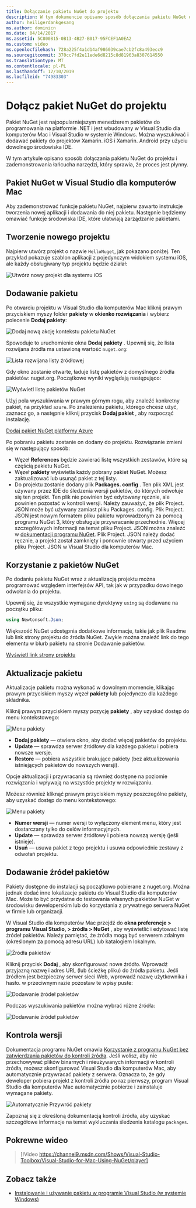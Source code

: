 ```yaml
---
title: Dołączanie pakietu NuGet do projektu
description: W tym dokumencie opisano sposób dołączania pakietu NuGet do projektu platformy Xamarin. Przeprowadza on wyszukiwanie i pobieranie pakietu, a także przedstawia funkcje integracji IDE.
author: heiligerdankgesang
ms.author: dominicn
ms.date: 04/14/2017
ms.assetid: 5C800815-0B13-4B27-B017-95FCEF1A0EA2
ms.custom: video
ms.openlocfilehash: 728a225f4a1d14af986039cae7cb2fc8a493ecc9
ms.sourcegitcommit: 370cc7fd2e11ede6d8215c8d81963a8307614550
ms.translationtype: MT
ms.contentlocale: pl-PL
ms.lasthandoff: 12/10/2019
ms.locfileid: "74983303"
---
```

# <a name="include-a-nuget-package-in-your-project"></a>Dołącz pakiet NuGet do projektu

Pakiet NuGet jest najpopularniejszym menedżerem pakietów do programowania na platformie .NET i jest wbudowany w Visual Studio dla komputerów Mac i Visual Studio w systemie Windows. Można wyszukiwać i dodawać pakiety do projektów Xamarin. iOS i Xamarin. Android przy użyciu dowolnego środowiska IDE.

W tym artykule opisano sposób dołączania pakietu NuGet do projektu i zademonstrowania łańcucha narzędzi, który sprawia, że proces jest płynny.

## <a name="nuget-in-visual-studio-for-mac"></a>Pakiet NuGet w Visual Studio dla komputerów Mac

Aby zademonstrować funkcje pakietu NuGet, najpierw zawarto instrukcje tworzenia nowej aplikacji i dodawania do niej pakietu. Następnie będziemy omawiać funkcje środowiska IDE, które ułatwiają zarządzanie pakietami.

## <a name="create-a-new-project"></a>Tworzenie nowego projektu

Najpierw utwórz projekt o nazwie `HelloNuget`, jak pokazano poniżej. Ten przykład pokazuje szablon aplikacji z pojedynczym widokiem systemu iOS, ale każdy obsługiwany typ projektu będzie działał:

![Utwórz nowy projekt dla systemu iOS](media/nuget-walkthrough-NewProject.png)

## <a name="adding-a-package"></a>Dodawanie pakietu

Po otwarciu projektu w Visual Studio dla komputerów Mac kliknij prawym przyciskiem myszy folder **pakiety** w **okienko rozwiązania** i wybierz polecenie **Dodaj pakiety**:

![Dodaj nową akcję kontekstu pakietu NuGet](media/nuget-walkthrough-PackagesMenu.png)

Spowoduje to uruchomienie okna **Dodaj pakiety** . Upewnij się, że lista rozwijana źródła ma ustawioną wartość `nuget.org`:

![Lista rozwijana listy źródłowej](media/nuget-walkthrough-Source.png)

Gdy okno zostanie otwarte, ładuje listę pakietów z domyślnego źródła pakietów: nuget.org. Początkowe wyniki wyglądają następująco:

![Wyświetl listę pakietów NuGet](media/nuget-walkthrough-AddPackages1.png)

Użyj pola wyszukiwania w prawym górnym rogu, aby znaleźć konkretny pakiet, na przykład `azure`. Po znalezieniu pakietu, którego chcesz użyć, zaznacz go, a następnie kliknij przycisk **Dodaj pakiet** , aby rozpocząć instalację.

[Dodaj pakiet NuGet platformy Azure](media/nuget-walkthrough-AddPackages2.png)

Po pobraniu pakietu zostanie on dodany do projektu. Rozwiązanie zmieni się w następujący sposób:

* Węzeł **References** będzie zawierać listę wszystkich zestawów, które są częścią pakietu NuGet.
* Węzeł **pakiety** wyświetla każdy pobrany pakiet NuGet. Możesz zaktualizować lub usunąć pakiet z tej listy.
* Do projektu zostanie dodany plik **Packages. config** . Ten plik XML jest używany przez IDE do śledzenia wersji pakietów, do których odwołuje się ten projekt. Ten plik nie powinien być edytowany ręcznie, ale powinien pozostać w kontroli wersji. Należy zauważyć, że plik Project. JSON może być używany zamiast pliku Packages. config. Plik Project. JSON jest nowym formatem pliku pakietu wprowadzonym za pomocą programu NuGet 3, który obsługuje przywracanie przechodnie. Więcej szczegółowych informacji na temat pliku Project. JSON można znaleźć w [dokumentacji programu NuGet](/NuGet/Schema/Project-Json). Plik Project. JSON należy dodać ręcznie, a projekt został zamknięty i ponownie otwarty przed użyciem pliku Project. JSON w Visual Studio dla komputerów Mac.

## <a name="using-nuget-packages"></a>Korzystanie z pakietów NuGet

Po dodaniu pakietu NuGet wraz z aktualizacją projektu można programować względem interfejsów API, tak jak w przypadku dowolnego odwołania do projektu.

Upewnij się, że wszystkie wymagane dyrektywy `using` są dodawane na początku pliku:

```csharp
using Newtonsoft.Json;
```

Większość NuGet udostępnia dodatkowe informacje, takie jak plik Readme lub link strony projektu do źródła NuGet. Zwykle można znaleźć link do tego elementu w blurb pakietu na stronie Dodawanie pakietów:

[Wyświetl link strony projektu](media/nuget-walkthrough-project-page.png)

<a name="Package_Updates" class="injected"></a>

## <a name="package-updates"></a>Aktualizacje pakietu

Aktualizacje pakietu można wykonać w dowolnym momencie, klikając prawym przyciskiem myszy węzeł **pakiety** lub pojedynczo dla każdego składnika.

Kliknij prawym przyciskiem myszy pozycję **pakiety** , aby uzyskać dostęp do menu kontekstowego:

![Menu pakiety](media/nuget-walkthrough-PackagesMenu.png)

* **Dodaj pakiety** — otwiera okno, aby dodać więcej pakietów do projektu.
* **Update** — sprawdza serwer źródłowy dla każdego pakietu i pobiera nowsze wersje.
* **Restore** — pobiera wszystkie brakujące pakiety (bez aktualizowania istniejących pakietów do nowszych wersji).

Opcje aktualizacji i przywracania są również dostępne na poziomie rozwiązania i wpływają na wszystkie projekty w rozwiązaniu.

Możesz również kliknąć prawym przyciskiem myszy poszczególne pakiety, aby uzyskać dostęp do menu kontekstowego:

![Menu pakiety](media/nuget-walkthrough-PackageMenu.png)

* **Numer wersji** — numer wersji to wyłączony element menu, który jest dostarczany tylko do celów informacyjnych.
* **Update** — sprawdza serwer źródłowy i pobiera nowszą wersję (jeśli istnieje).
* **Usuń** — usuwa pakiet z tego projektu i usuwa odpowiednie zestawy z odwołań projektu.

## <a name="adding-package-sources"></a>Dodawanie źródeł pakietów

Pakiety dostępne do instalacji są początkowo pobierane z nuget.org. Można jednak dodać inne lokalizacje pakietu do Visual Studio dla komputerów Mac. Może to być przydatne do testowania własnych pakietów NuGet w środowisku deweloperskim lub do korzystania z prywatnego serwera NuGet w firmie lub organizacji.

W Visual Studio dla komputerów Mac przejdź do **okna preferencje > programu Visual Studio, > źródła > NuGet** , aby wyświetlić i edytować listę źródeł pakietów. Należy pamiętać, że źródła mogą być serwerem zdalnym (określonym za pomocą adresu URL) lub katalogiem lokalnym.

![Źródła pakietów](media/nuget-walkthrough-PackageSource.png)

Kliknij przycisk **Dodaj** , aby skonfigurować nowe źródło. Wprowadź przyjazną nazwę i adres URL (lub ścieżkę pliku) do źródła pakietu. Jeśli źródłem jest bezpieczny serwer sieci Web, wprowadź nazwę użytkownika i hasło. w przeciwnym razie pozostaw te wpisy puste:

![Dodawanie źródeł pakietów](media/nuget-walkthrough-PackageSource2.png)

Podczas wyszukiwania pakietów można wybrać różne źródła:

![Dodawanie źródeł pakietów](media/nuget-walkthrough-PackageSource3.png)

## <a name="version-control"></a>Kontrola wersji

Dokumentacja programu NuGet omawia [Korzystanie z programu NuGet bez zatwierdzania pakietów do kontroli źródła](/nuget/consume-packages/packages-and-source-control). Jeśli wolisz, aby nie przechowywać plików binarnych i nieużywanych informacji w kontroli źródła, możesz skonfigurować Visual Studio dla komputerów Mac, aby automatycznie przywracać pakiety z serwera. Oznacza to, że gdy deweloper pobiera projekt z kontroli źródła po raz pierwszy, program Visual Studio dla komputerów Mac automatycznie pobierze i zainstaluje wymagane pakiety.

![Automatycznie Przywróć pakiety](media/nuget-walkthrough-AutoRestore.png)

Zapoznaj się z określoną dokumentacją kontroli źródła, aby uzyskać szczegółowe informacje na temat wykluczania śledzenia katalogu `packages`.

## <a name="related-video"></a>Pokrewne wideo

> [!Video https://channel9.msdn.com/Shows/Visual-Studio-Toolbox/Visual-Studio-for-Mac-Using-NuGet/player]

## <a name="see-also"></a>Zobacz także

* [Instalowanie i używanie pakietu w programie Visual Studio (w systemie Windows)](/nuget/quickstart/install-and-use-a-package-in-visual-studio)

